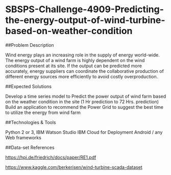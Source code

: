 # SBSPS-Challenge-4909-Predicting-the-energy-output-of-wind-turbine-based-on-weather-condition

##Problem Description

Wind energy plays an increasing role in the supply of energy world-wide.
The energy output of a wind farm is highly dependent on the wind conditions present at its site.
If the output can be predicted more accurately, energy suppliers can coordinate the
collaborative production of different energy sources more efficiently to avoid costly overproduction.


##Expected Solutions

Develop a time series model to Predict the power output of wind farm based on the weather condition in the site (1 Hr prediction to 72 Hrs. prediction) Build an application to recommend the Power Grid to suggest the best time to utilize the energy from wind farm


##Technologies & Tools

 Python 2 or 3, IBM Watson Studio
 IBM Cloud for Deployment
 Android / any Web frameworks 
 

##Data-set References

https://hpi.de/friedrich/docs/paper/RE1.pdf

https://www.kaggle.com/berkerisen/wind-turbine-scada-dataset
